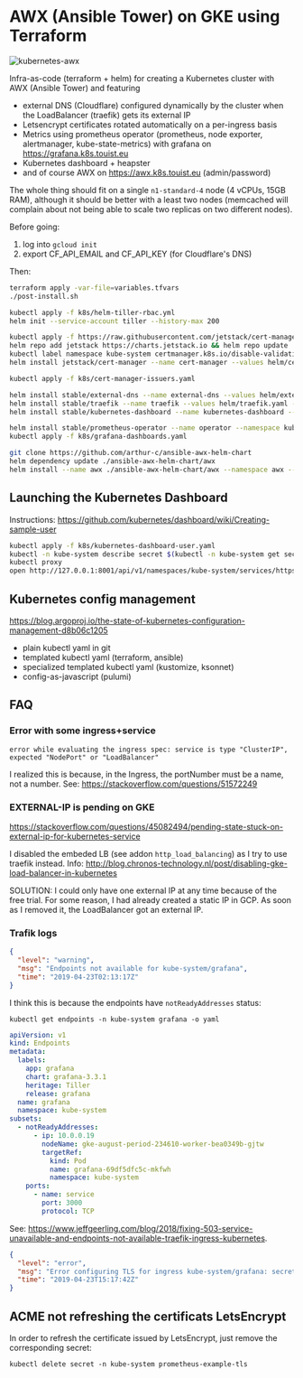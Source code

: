 # AWX (Ansible Tower) on GKE using Terraform

![kubernetes-awx](https://user-images.githubusercontent.com/2195781/56848717-75d56280-68ec-11e9-8b6e-36fee9fbb712.png)

Infra-as-code (terraform + helm) for creating a Kubernetes cluster with AWX
(Ansible Tower) and featuring

- external DNS (Cloudflare) configured dynamically by the cluster when the
  LoadBalancer (traefik) gets its external IP
- Letsencrypt certificates rotated automatically on a per-ingress basis
- Metrics using prometheus operator (prometheus, node exporter,
  alertmanager, kube-state-metrics) with grafana on
  <https://grafana.k8s.touist.eu>
- Kubernetes dashboard + heapster
- and of course AWX on <https://awx.k8s.touist.eu> (admin/password)

The whole thing should fit on a single `n1-standard-4` node (4 vCPUs, 15GB
RAM), although it should be better with a least two nodes (memcached will
complain about not being able to scale two replicas on two different
nodes).

Before going:

1. log into `gcloud init`
2. export CF_API_EMAIL and CF_API_KEY (for Cloudflare's DNS)

Then:

```sh
terraform apply -var-file=variables.tfvars
./post-install.sh

kubectl apply -f k8s/helm-tiller-rbac.yml
helm init --service-account tiller --history-max 200

kubectl apply -f https://raw.githubusercontent.com/jetstack/cert-manager/master/deploy/manifests/00-crds.yaml
helm repo add jetstack https://charts.jetstack.io && helm repo update
kubectl label namespace kube-system certmanager.k8s.io/disable-validation="true"
helm install jetstack/cert-manager --name cert-manager --values helm/cert-manager.yaml --namespace kube-system

kubectl apply -f k8s/cert-manager-issuers.yaml

helm install stable/external-dns --name external-dns --values helm/external-dns.yaml --set cloudflare.email=$CF_API_EMAIL --set cloudflare.apiKey=$CF_API_KEY
helm install stable/traefik --name traefik --values helm/traefik.yaml --namespace kube-system
helm install stable/kubernetes-dashboard --name kubernetes-dashboard --values helm/kubernetes-dashboard.yaml --namespace kube-system

helm install stable/prometheus-operator --name operator --namespace kube-system --values helm/operator.yaml
kubectl apply -f k8s/grafana-dashboards.yaml

git clone https://github.com/arthur-c/ansible-awx-helm-chart
helm dependency update ./ansible-awx-helm-chart/awx
helm install --name awx ./ansible-awx-helm-chart/awx --namespace awx --values helm/awx.yaml
```

## Launching the Kubernetes Dashboard

Instructions: <https://github.com/kubernetes/dashboard/wiki/Creating-sample-user>

```sh
kubectl apply -f k8s/kubernetes-dashboard-user.yaml
kubectl -n kube-system describe secret $(kubectl -n kube-system get secret | grep admin-user | awk '{print $1}')
kubectl proxy
open http://127.0.0.1:8001/api/v1/namespaces/kube-system/services/https:kubernetes-dashboard:443/proxy
```

## Kubernetes config management

<https://blog.argoproj.io/the-state-of-kubernetes-configuration-management-d8b06c1205>

- plain kubectl yaml in git
- templated kubectl yaml (terraform, ansible)
- specialized templated kubectl yaml (kustomize, ksonnet)
- config-as-javascript (pulumi)

## FAQ

### Error with some ingress+service

    error while evaluating the ingress spec: service is type "ClusterIP", expected "NodePort" or "LoadBalancer"

I realized this is because, in the Ingress, the portNumber must be a name,
not a number. See: <https://stackoverflow.com/questions/51572249>

### EXTERNAL-IP is pending on GKE

<https://stackoverflow.com/questions/45082494/pending-state-stuck-on-external-ip-for-kubernetes-service>

I disabled the embeded LB (see addon `http_load_balancing`) as I try to use
traefik instead. Info:
<http://blog.chronos-technology.nl/post/disabling-gke-load-balancer-in-kubernetes>

SOLUTION: I could only have one external IP at any time because of the free
trial. For some reason, I had already created a static IP in GCP. As soon
as I removed it, the LoadBalancer got an external IP.

### Trafik logs

```json
{
  "level": "warning",
  "msg": "Endpoints not available for kube-system/grafana",
  "time": "2019-04-23T02:13:17Z"
}
```

I think this is because the endpoints have `notReadyAddresses` status:

    kubectl get endpoints -n kube-system grafana -o yaml

```yaml
apiVersion: v1
kind: Endpoints
metadata:
  labels:
    app: grafana
    chart: grafana-3.3.1
    heritage: Tiller
    release: grafana
  name: grafana
  namespace: kube-system
subsets:
  - notReadyAddresses:
      - ip: 10.0.0.19
        nodeName: gke-august-period-234610-worker-bea0349b-gjtw
        targetRef:
          kind: Pod
          name: grafana-69df5dfc5c-mkfwh
          namespace: kube-system
    ports:
      - name: service
        port: 3000
        protocol: TCP
```

See: <https://www.jeffgeerling.com/blog/2018/fixing-503-service-unavailable-and-endpoints-not-available-traefik-ingress-kubernetes>.

```json
{
  "level": "error",
  "msg": "Error configuring TLS for ingress kube-system/grafana: secret kube-system/grafana-example-tls does not exist",
  "time": "2019-04-23T15:17:42Z"
}
```

## ACME not refreshing the certificats LetsEncrypt

In order to refresh the certificate issued by LetsEncrypt, just remove the
corresponding secret:

    kubectl delete secret -n kube-system prometheus-example-tls
